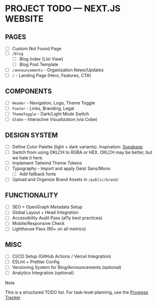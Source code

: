 # PROJECT TODO — NEXT.JS WEBSITE

## PAGES

- [ ] Custom Not Found Page
- [ ] `/blog`
  - [ ] Blog Index (List View)
  - [ ] Blog Post Template
- [ ] `/announcements` - Organization News/Updates
- [ ] `/` - Landing Page (Hero, Features, CTA)

## COMPONENTS

- [ ] `Header` - Navigation, Logo, Theme Toggle
- [ ] `Footer` - Links, Branding, Legal
- [ ] `ThemeToggle` - Dark/Light Mode Switch
- [ ] `Globe` - Interactive Visualization (via Cobe)

## DESIGN SYSTEM

- [ ] Define Color Palette (light + dark variants). Inspiration: [Supabase](https://supabase.com/)
- [ ] Switch from using OKLCH to RGBA or HEX. OKLCH may be better, but we hate it here.
- [ ] Implement Tailwind Theme Tokens
- [ ] Typography - Import and apply Geist Sans/Mono
  - [ ] Add fallback fonts
- [ ] Upload and Organize Brand Assets in `/public/brand/`

## FUNCTIONALITY

- [ ] SEO + OpenGraph Metadata Setup
- [ ] Global Layout + Head Integration
- [ ] Accessibility Audit Pass (a11y best practices)
- [ ] Mobile/Responsive Check
- [ ] Lighthouse Pass (90+ on all metrics)

## MISC

- [ ] CI/CD Setup (GitHub Actions / Vercel Integration)
- [ ] ESLint + Prettier Config
- [ ] Versioning System for Blog/Announcements (optional)
- [ ] Analytics Integration (optional)

> [!NOTE]
> This is a structured TODO list. For task-level planning, use the [Progress Tracker](https://github.com/orgs/redfox-studios/projects/2)
